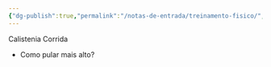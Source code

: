 ```yaml
---
{"dg-publish":true,"permalink":"/notas-de-entrada/treinamento-fisico/","updated":"2024-05-13T18:05:08.255-03:00"}
---
```



Calistenia
Corrida
- Como pular mais alto?
